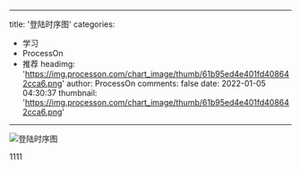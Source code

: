 
---
title: '登陆时序图'
categories: 
 - 学习
 - ProcessOn
 - 推荐
headimg: 'https://img.processon.com/chart_image/thumb/61b95ed4e401fd408642cca6.png'
author: ProcessOn
comments: false
date: 2022-01-05 04:30:37
thumbnail: 'https://img.processon.com/chart_image/thumb/61b95ed4e401fd408642cca6.png'
---

<div>   
<img class="thumb" alt="登陆时序图" src="https://img.processon.com/chart_image/thumb/61b95ed4e401fd408642cca6.png" referrerpolicy="no-referrer">
<p>1111</p>  
</div>
            